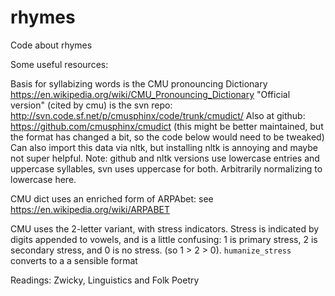 # rhymes
Code about rhymes

Some useful resources:

Basis for syllabizing words is the CMU pronouncing Dictionary
https://en.wikipedia.org/wiki/CMU_Pronouncing_Dictionary
"Official version" (cited by cmu) is the svn repo:
http://svn.code.sf.net/p/cmusphinx/code/trunk/cmudict/
Also at github: https://github.com/cmusphinx/cmudict (this might be better
maintained, but the format has changed a bit, so the code below would need
to be tweaked)
Can also import this data via nltk, but installing nltk is annoying and
maybe not super helpful.
Note: github and nltk versions use lowercase entries and uppercase syllables,
svn uses uppercase for both. Arbitrarily normalizing to lowercase here.

CMU dict uses an enriched form of ARPAbet:
see https://en.wikipedia.org/wiki/ARPABET

CMU uses the 2-letter variant, with stress indicators. Stress is indicated by
digits appended to vowels, and is a little confusing: 1 is primary stress,
2 is secondary stress, and 0 is no stress. (so 1 > 2 > 0).
`humanize_stress` converts to a a sensible format



Readings:
Zwicky, Linguistics and Folk Poetry

